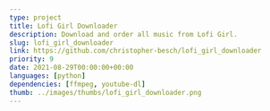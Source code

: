 ```yaml
---
type: project
title: Lofi Girl Downloader
description: Download and order all music from Lofi Girl.
slug: lofi_girl_downloader
link: https://github.com/christopher-besch/lofi_girl_downloader
priority: 9
date: 2021-08-29T00:00:00+00:00
languages: [python]
dependencies: [ffmpeg, youtube-dl]
thumb: ../images/thumbs/lofi_girl_downloader.png
---
```


